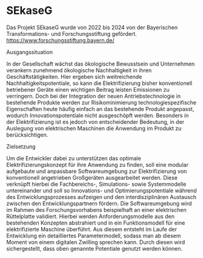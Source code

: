 # SEkaseG

Das Projekt SEkaseG wurde von 2022 bis 2024 von der Bayerischen Transformations- und Forschungsstiftung gefördert. https://www.forschungsstiftung.bayern.de/


Ausgangssituation

In der Gesellschaft wächst das ökologische Bewusstsein und Unternehmen verankern zunehmend ökologische Nachhaltigkeit in ihren Geschäftstätigkeiten. Hier ergeben sich weitreichende Nachhaltigkeitspotentiale, so kann die Elektrifizierung bisher konventionell betriebener Geräte einen wichtigen Beitrag leisten Emissionen zu verringern.
Doch bei der Integration der neuen Antriebstechnologie in bestehende Produkte werden zur Risikominimierung technologiespezifische Eigenschaften heute häufig einfach an das bestehende Produkt angepasst, wodurch Innovationspotentiale nicht ausgeschöpft werden. Besonders in der Elektrifizierung ist es jedoch von entscheidender Bedeutung, in der Auslegung von elektrischen Maschinen die Anwendung im Produkt zu berücksichtigen.

Zielsetzung

Um die Entwickler dabei zu unterstützen das optimale Elektrifizierungskonzept für ihre Anwendung zu finden, soll eine modular aufgebaute und anpassbare Softwareumgebung zur Elektrifizierung von konventionell angetrieben Großgeräten ausgearbeitet werden. Diese verknüpft hierbei die Fachbereichs-, Simulations- sowie Systemmodelle untereinander und soll so Innovations- und Optimierungspotentiale während des Entwicklungsprozesses aufzeigen und den interdisziplinären Austausch zwischen den Entwicklungspartnern fördern. Die Softwareumgebung wird im Rahmen des Forschungsvorhabens beispielhaft an einer elektrischen Rüttelplatte validiert. Hierbei werden Anforderungsmodelle aus den bestehenden Konzepten abstrahiert und in ein Funktionsmodell für eine elektrifizierte Maschine überführt. Aus diesem entsteht im Laufe der Entwicklung ein detailliertes Parametermodell, sodass man ab diesem Moment von einem digitalen Zwilling sprechen kann. Durch diesen wird sichergestellt, dass oben genannte Potentiale genutzt werden können.
